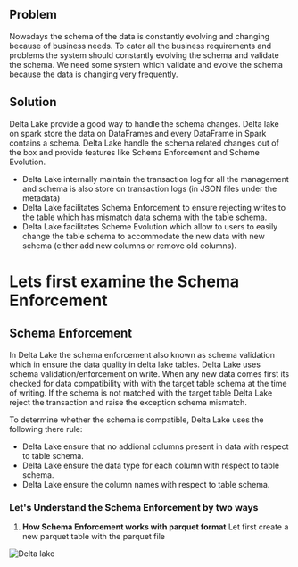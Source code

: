 
## Problem
Nowadays the schema of the data is constantly evolving and changing because of business needs. To cater all the business requirements and problems the system should constantly evolving the schema and validate the schema. We need some system which validate and evolve the schema because the data is changing very frequently.

## Solution
Delta Lake provide a good way to handle the schema changes. Delta lake on spark store the data on DataFrames and every DataFrame in Spark contains a schema. Delta Lake handle the schema related changes out of the box and provide features like Schema Enforcement and Scheme Evolution.

 - Delta Lake internally maintain the transaction log for all the management and schema is also store on transaction logs (in JSON files under the metadata)
 - Delta Lake facilitates Schema Enforcement to ensure rejecting writes to the table which has mismatch data schema with the table schema.
 - Delta Lake facilitates Scheme Evolution which allow to users to easily change the table schema to accommodate the new data with new schema (either add new columns or remove old columns).
 

# Lets first examine the Schema Enforcement

## Schema Enforcement

In Delta Lake the schema enforcement also known as schema validation which in ensure the data quality in delta lake tables. Delta Lake uses schema validation/enforcement on write. When any new data comes first its checked for data compatibility with with the target table schema at the time of writing. If the schema is not matched with the target table Delta Lake reject the transaction and raise the exception schema mismatch.

 To determine whether the schema is compatible, Delta Lake uses the following there rule:
 
 - Delta Lake ensure that no addional columns present in data with respect to table schema.
 - Delta Lake ensure the  data type for each column with respect to table schema.
 - Delta Lake ensure the column names with respect to table schema.

### Let's Understand the Schema Enforcement by two ways

 1. **How Schema Enforcement works with parquet format**
	 Let first create a new parquet table with the parquet file

![Delta lake](https://github.com/gurditsingh/blog/blob/gh-pages/_screenshots/dl_ep3.jpg?raw=true)

<!--stackedit_data:
eyJoaXN0b3J5IjpbLTQyMTI0NDI3MywtMTcyMjQ3OTQyMiwtMT
U3MTExNTYyMiwzMDE5ODAxODksLTIwMDQ1MTczMjIsLTE2NDMy
NjE2NDMsLTE5MjgwMDc0ODksNzQ3MDU5MDc5LDY3MTUyODUxNS
wtNjkxODE3ODQ0LDEyNTUxMDg2LC0zMDIyMTM1NjksLTY2NzUx
ODUwMywtMTY3MDI4NTM3MiwyMDk1OTQ3NTc4LDEyNjAwMTIyMj
MsMTI1MDU1Njg1MCw2MTk4NjI1OTIsLTE3NTc0MjM0NDYsLTE4
MTcyMTk0XX0=
-->
